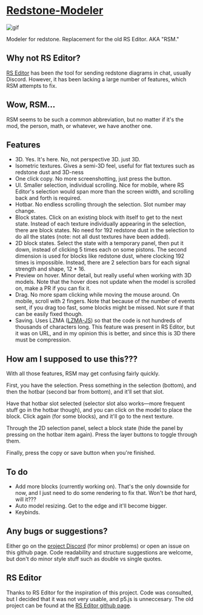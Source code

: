# [Redstone-Modeler](https://undecentions.github.io/Redstone-Modeler)

![gif](logo_repeat.gif)

Modeler for redstone. Replacement for the old RS Editor. AKA "RSM."

## Why not RS Editor?
[RS Editor](https://github.com/11-90-an/rseditor) has been *the* tool for sending redstone diagrams in chat, usually Discord. However, it has been lacking a large number of features, which RSM attempts to fix.

## Wow, RSM&hellip;
RSM seems to be such a common abbreviation, but no matter if it's the mod, the person, math, or whatever, we have another one.

## Features
- 3D. Yes. It's here. No, not perspective 3D. just 3D.
- Isometric textures. Gives a semi-3D feel, useful for flat textures such as redstone dust and 3D-ness
- One click copy. No more screenshotting, just press the button.
- UI. Smaller selection, individual scrolling. Nice for mobile, where RS Editor's selection would span more than the screen width, and scrolling back and forth is required.
- Hotbar. No endless scrolling through the selection. Slot number may change.
- Block states. Click on an existing block with itself to get to the next state. Instead of each texture individually appearing in the selection, there are block states. No need for 192 redstone dust in the selection to do all the states (note: not all dust textures have been added).
- 2D block states. Select the state with a temporary panel, then put it down, instead of clicking 5 times each on some pistons. The second dimension is used for blocks like redstone dust, where clocking 192 times is impossible. Instead, there are 2 selection bars for each signal strength and shape, 12 * 16.
- Preview on hover. Minor detail, but really useful when working with 3D models. Note that the hover does not update when the model is scrolled on, make a PR if you can fix it.
- Drag. No more spam clicking while moving the mouse around. On mobile, scroll with 2 fingers. Note that because of the number of events sent, if you drag too fast, some blocks might be missed. Not sure if that can be easily fixed though.
- Saving. Uses LZMA ([LZMA-JS](https://github.com/LZMA-JS/LZMA-JS)) so that the code is not hundreds of thousands of characters long. This feature was present in RS Editor, but it was on URL, and in my opinion this is better, and since this is 3D there must be compression.

## How am I supposed to use this???
With all those features, RSM may get confusing fairly quickly.

First, you have the selection. Press something in the selection (bottom), and then the hotbar (second bar from bottom), and it'll set that slot.

Have that hotbar slot selected (selector slot also works&mdash;more frequent stuff go in the hotbar though), and you can click on the model to place the block. Click again (for some blocks), and it'll go to the next texture.

Through the 2D selection panel, select a block state (hide the panel by pressing on the hotbar item again). Press the layer buttons to toggle through them.

Finally, press the copy or save button when you're finished. 

## To do
- Add more blocks (currently working on). That's the only downside for now, and I just need to do some rendering to fix that. Won't be *that* hard, will it???
- Auto model resizing. Get to the edge and it'll become bigger.
- Keybinds.

## Any bugs or suggestions?
Either go on the [project Discord](https://discord.gg/2Qndd5v6JF) (for minor problems) or open an issue on this github page. Code readability and structure suggestions are welcome, but don't do minor style stuff such as double vs single quotes.

## RS Editor
Thanks to RS Editor for the inspiration of this project. Code was consulted, but I decided that it was not very usable, and p5.js is unneccesary. The old project can be found at the [RS Editor github page](https://github.com/11-90-an/rseditor).
